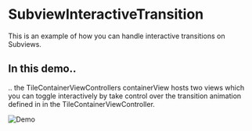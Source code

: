SubviewInteractiveTransition
============================

This is an example of how you can handle interactive transitions on Subviews.

In this demo..
--------------
.. the TileContainerViewControllers containerView hosts two views which you can toggle interactively by take control over the transition animation defined in in the TileContainerViewController.

![Demo](https://raw.githubusercontent.com/nilsvogt/nivo.ios.SubviewInteractiveTransition/master/SubviewInteractiveTransition.gif?v=2)
